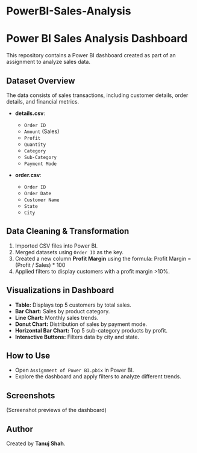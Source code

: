 # PowerBI-Sales-Analysis
# Power BI Sales Analysis Dashboard

This repository contains a Power BI dashboard created as part of an assignment to analyze sales data.

## Dataset Overview
The data consists of sales transactions, including customer details, order details, and financial metrics.

- **details.csv**:
  - `Order ID`
  - `Amount` (Sales)
  - `Profit`
  - `Quantity`
  - `Category`
  - `Sub-Category`
  - `Payment Mode`

- **order.csv**:
  - `Order ID`
  - `Order Date`
  - `Customer Name`
  - `State`
  - `City`

## Data Cleaning & Transformation
1. Imported CSV files into Power BI.
2. Merged datasets using `Order ID` as the key.
3. Created a new column **Profit Margin** using the formula: Profit Margin = (Profit / Sales) * 100
4. Applied filters to display customers with a profit margin >10%.

## Visualizations in Dashboard
- **Table:** Displays top 5 customers by total sales.
- **Bar Chart:** Sales by product category.
- **Line Chart:** Monthly sales trends.
- **Donut Chart:** Distribution of sales by payment mode.
- **Horizontal Bar Chart:** Top 5 sub-category products by profit.
- **Interactive Buttons:** Filters data by city and state.

## How to Use
- Open `Assignment of Power BI.pbix` in Power BI.
- Explore the dashboard and apply filters to analyze different trends.

## Screenshots
(Screenshot previews of the dashboard)

## Author
Created by **Tanuj Shah**.
